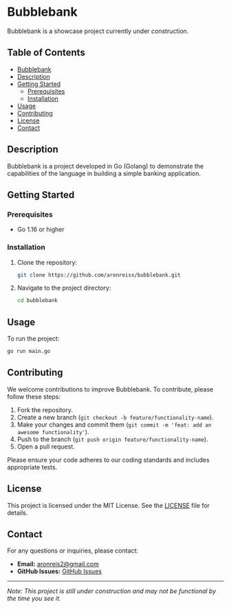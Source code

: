 # Bubblebank

Bubblebank is a showcase project currently under construction.

## Table of Contents

- [Bubblebank](#bubblebank)
- [Description](#description)
- [Getting Started](#getting-started)
  - [Prerequisites](#prerequisites)
  - [Installation](#installation)
- [Usage](#usage)
- [Contributing](#contributing)
- [License](#license)
- [Contact](#contact)

## Description

Bubblebank is a project developed in Go (Golang) to demonstrate the capabilities of the language in building a simple banking application.

## Getting Started

### Prerequisites

- Go 1.16 or higher

### Installation

1. Clone the repository:
   ```sh
   git clone https://github.com/aronreisx/bubblebank.git
   ```
2. Navigate to the project directory:
   ```sh
   cd bubblebank
   ```

## Usage

To run the project:
```sh
go run main.go
```

## Contributing

We welcome contributions to improve Bubblebank. To contribute, please follow these steps:

1. Fork the repository.
2. Create a new branch (`git checkout -b feature/functionality-name`).
3. Make your changes and commit them (`git commit -m 'feat: add an awesome functionality'`).
4. Push to the branch (`git push origin feature/functionality-name`).
5. Open a pull request.

Please ensure your code adheres to our coding standards and includes appropriate tests.

## License

This project is licensed under the MIT License. See the [LICENSE](LICENSE) file for details.

## Contact

For any questions or inquiries, please contact:

- **Email:** aronreis2@gmail.com
- **GitHub Issues:** [GitHub Issues](https://github.com/aronreisx/bubblebank/issues)

---

*Note: This project is still under construction and may not be functional by the time you see it.*
